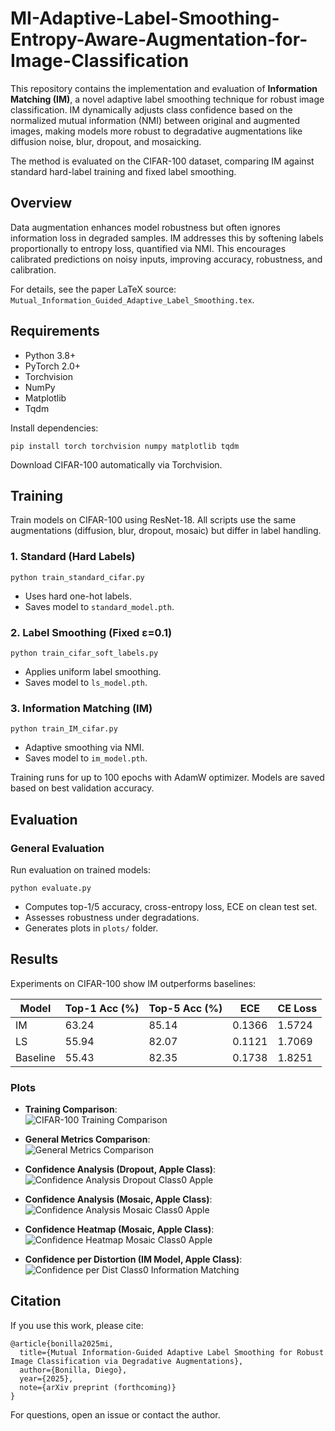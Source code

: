 # MI-Adaptive-Label-Smoothing-Entropy-Aware-Augmentation-for-Image-Classification

This repository contains the implementation and evaluation of **Information Matching (IM)**, a novel adaptive label smoothing technique for robust image classification. IM dynamically adjusts class confidence based on the normalized mutual information (NMI) between original and augmented images, making models more robust to degradative augmentations like diffusion noise, blur, dropout, and mosaicking.

The method is evaluated on the CIFAR-100 dataset, comparing IM against standard hard-label training and fixed label smoothing.

## Overview

Data augmentation enhances model robustness but often ignores information loss in degraded samples. IM addresses this by softening labels proportionally to entropy loss, quantified via NMI. This encourages calibrated predictions on noisy inputs, improving accuracy, robustness, and calibration.

For details, see the paper LaTeX source: `Mutual_Information_Guided_Adaptive_Label_Smoothing.tex`.

## Requirements

- Python 3.8+
- PyTorch 2.0+
- Torchvision
- NumPy
- Matplotlib
- Tqdm

Install dependencies:
```
pip install torch torchvision numpy matplotlib tqdm
```

Download CIFAR-100 automatically via Torchvision.

## Training

Train models on CIFAR-100 using ResNet-18. All scripts use the same augmentations (diffusion, blur, dropout, mosaic) but differ in label handling.

### 1. Standard (Hard Labels)
```
python train_standard_cifar.py
```
- Uses hard one-hot labels.
- Saves model to `standard_model.pth`.

### 2. Label Smoothing (Fixed ε=0.1)
```
python train_cifar_soft_labels.py
```
- Applies uniform label smoothing.
- Saves model to `ls_model.pth`.

### 3. Information Matching (IM)
```
python train_IM_cifar.py
```
- Adaptive smoothing via NMI.
- Saves model to `im_model.pth`.

Training runs for up to 100 epochs with AdamW optimizer. Models are saved based on best validation accuracy.

## Evaluation

### General Evaluation
Run evaluation on trained models:
```
python evaluate.py
```
- Computes top-1/5 accuracy, cross-entropy loss, ECE on clean test set.
- Assesses robustness under degradations.
- Generates plots in `plots/` folder.

## Results

Experiments on CIFAR-100 show IM outperforms baselines:

| Model       | Top-1 Acc (%) | Top-5 Acc (%) | ECE    | CE Loss |
|-------------|---------------|---------------|--------|---------|
| IM         | 63.24        | 85.14        | 0.1366 | 1.5724 |
| LS         | 55.94        | 82.07        | 0.1121 | 1.7069 |
| Baseline   | 55.43        | 82.35        | 0.1738 | 1.8251 |

### Plots

- **Training Comparison**:  
  ![CIFAR-100 Training Comparison](plots/cifar100_training_comparison.png)

- **General Metrics Comparison**:  
  ![General Metrics Comparison](plots/general_metrics_comparison.png)

- **Confidence Analysis (Dropout, Apple Class)**:  
  ![Confidence Analysis Dropout Class0 Apple](plots/confidence_analysis_dropout_class0_apple.png)

- **Confidence Analysis (Mosaic, Apple Class)**:  
  ![Confidence Analysis Mosaic Class0 Apple](plots/confidence_analysis_mosaic_class0_apple.png)

- **Confidence Heatmap (Mosaic, Apple Class)**:  
  ![Confidence Heatmap Mosaic Class0 Apple](plots/confidence_heatmap_mosaic_class0_apple.png)

- **Confidence per Distortion (IM Model, Apple Class)**:  
  ![Confidence per Dist Class0 Information Matching](plots/confidence_per_dist_class0_information_matching.png)

## Citation

If you use this work, please cite:
```
@article{bonilla2025mi,
  title={Mutual Information-Guided Adaptive Label Smoothing for Robust Image Classification via Degradative Augmentations},
  author={Bonilla, Diego},
  year={2025},
  note={arXiv preprint (forthcoming)}
}
```

For questions, open an issue or contact the author.
